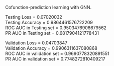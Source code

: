Cofunction-prediction learning with GNN.


Testing Loss =  0.07020032  
Testing Accuracy =  0.9864461576722209  
ROC AUC in Testing set =  0.9503476906679562  
PR AUC in Testing set =  0.6817904121778431  

Validation Loss =  0.04703847  
Validation Accuracy =  0.9906311637080868  
ROC AUC in validation set =  0.9690778320891551  
PR AUC in validation set =  0.7748272810409217  
